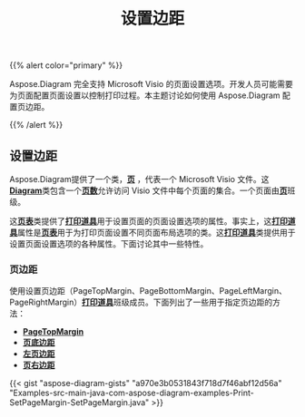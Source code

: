 ﻿---
title: 设置边距
type: docs
weight: 20
url: /zh/java/setting-margins/
description: 本节介绍如何使用 Aspose.Diagram 设置 visio 的页面选项。
---
{{% alert color="primary" %}}

Aspose.Diagram 完全支持 Microsoft Visio 的页面设置选项。开发人员可能需要为页面配置页面设置以控制打印过程。本主题讨论如何使用 Aspose.Diagram 配置页边距。

{{% /alert %}}

## **设置边距**

 Aspose.Diagram提供了一个类，[**页**](https://reference.aspose.com/diagram/java/com.aspose.diagram/page) ，代表一个 Microsoft Visio 文件。这[**Diagram**](https://reference.aspose.com/diagram/java/com.aspose.diagram/diagram)类包含一个[**页数**](https://reference.aspose.com/diagram/java/com.aspose.diagram/pagecollection)允许访问 Visio 文件中每个页面的集合。一个页面由[**页**](https://reference.aspose.com/diagram/java/com.aspose.diagram/page)班级。

这[**页表**](https://reference.aspose.com/diagram/java/com.aspose.diagram/pagesheet)类提供了[**打印道具**](https://reference.aspose.com/diagram/java/com.aspose.diagram/pagesheet#PrintProps)用于设置页面的页面设置选项的属性。事实上，这[**打印道具**](https://reference.aspose.com/diagram/java/com.aspose.diagram/pagesheet#PrintProps)属性是[**页表**](https://reference.aspose.com/diagram/java/com.aspose.diagram/pagesheet)用于为打印页面设置不同页面布局选项的类。这[**打印道具**](https://reference.aspose.com/diagram/java/com.aspose.diagram/pagesheet#PrintProps)类提供用于设置页面设置选项的各种属性。下面讨论其中一些特性。

### **页边距**

使用设置页边距（PageTopMargin、PageBottomMargin、PageLeftMargin、PageRightMargin）[**打印道具**](https://reference.aspose.com/diagram/java/com.aspose.diagram/pagesheet#PrintProps)班级成员。下面列出了一些用于指定页边距的方法：

- [**PageTopMargin**](https://reference.aspose.com/diagram/java/com.aspose.diagram/printprops#PageTopMargin)
- [**页底边距**](https://reference.aspose.com/diagram/java/com.aspose.diagram/printprops#PageBottomMargin)
- [**左页边距**](https://reference.aspose.com/diagram/java/com.aspose.diagram/printprops#PageLeftMargin)
- [**页右边距**](https://reference.aspose.com/diagram/java/com.aspose.diagram/printprops#PageRightMargin)


{{< gist "aspose-diagram-gists" "a970e3b0531843f718d7f46abf12d56a" "Examples-src-main-java-com-aspose-diagram-examples-Print-SetPageMargin-SetPageMargin.java" >}}